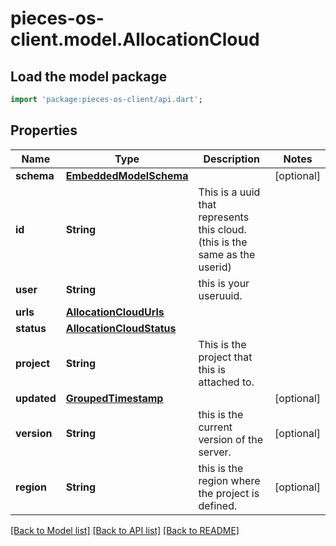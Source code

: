 # pieces-os-client.model.AllocationCloud

## Load the model package
```dart
import 'package:pieces-os-client/api.dart';
```

## Properties
Name | Type | Description | Notes
------------ | ------------- | ------------- | -------------
**schema** | [**EmbeddedModelSchema**](EmbeddedModelSchema.md) |  | [optional] 
**id** | **String** | This is a uuid that represents this cloud.(this is the same as the userid) | 
**user** | **String** | this is your useruuid. | 
**urls** | [**AllocationCloudUrls**](AllocationCloudUrls.md) |  | 
**status** | [**AllocationCloudStatus**](AllocationCloudStatus.md) |  | 
**project** | **String** | This is the project that this is attached to. | 
**updated** | [**GroupedTimestamp**](GroupedTimestamp.md) |  | [optional] 
**version** | **String** | this is the current version of the server. | [optional] 
**region** | **String** | this is the region where the project is defined. | [optional] 

[[Back to Model list]](../README.md#documentation-for-models) [[Back to API list]](../README.md#documentation-for-api-endpoints) [[Back to README]](../README.md)


